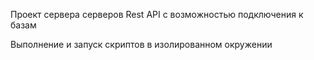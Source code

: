 Проект сервера серверов Rest API с возможностью подключения к базам

Выполнение и запуск скриптов в изолированном окружении
